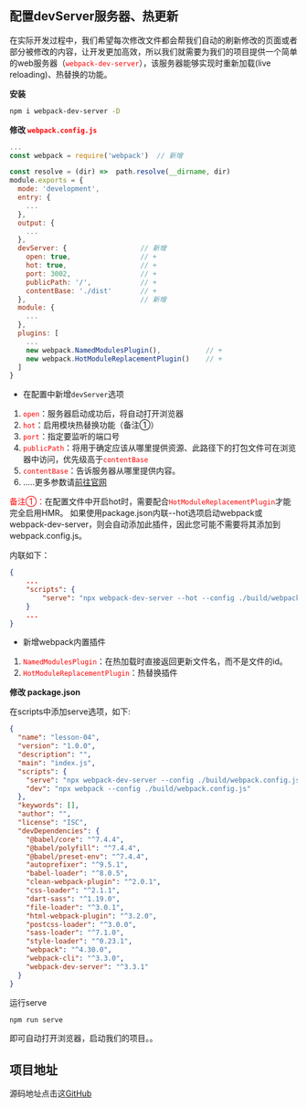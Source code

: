 

## 配置devServer服务器、热更新

在实际开发过程中，我们希望每次修改文件都会帮我们自动的刷新修改的页面或者部分被修改的内容，让开发更加高效，所以我们就需要为我们的项目提供一个简单的web服务器（<code style="color:red">webpack-dev-server</code>），该服务器能够实现时重新加载(live reloading)、热替换的功能。

**安装**

```bash
npm i webpack-dev-server -D
```

**修改  <code style="color:red">webpack.config.js</code>**

```js
...
const webpack = require('webpack')  // 新增

const resolve = (dir) =>  path.resolve(__dirname, dir)
module.exports = {
  mode: 'development',
  entry: {
    ...
  },
  output: {
    ...
  },
  devServer: {                  // 新增
    open: true,                 // +
    hot: true,                  // +
    port: 3002,                 // +
    publicPath: '/',            // +
    contentBase: './dist'       // +
  },                            // 新增
  module: {
    ...
  },
  plugins: [
    ...
    new webpack.NamedModulesPlugin(),           // +
    new webpack.HotModuleReplacementPlugin()    // +
  ]
} 
```
- 在配置中新增<code>devServer</code>选项

1. <code style="color:red">open</code>：服务器启动成功后，将自动打开浏览器
2. <code style="color:red">hot</code>：启用模块热替换功能（备注①）
3. <code style="color:red">port</code>：指定要监听的端口号
4. <code style="color:red">publicPath</code>：将用于确定应该从哪里提供资源、此路径下的打包文件可在浏览器中访问，优先级高于<code style="color:red">contentBase</code>
5. <code style="color:red">contentBase</code>：告诉服务器从哪里提供内容。
6. .....更多参数请[前往官网](https://www.webpackjs.com/configuration/dev-server/)


 <span style="color:red">备注①：</span>在配置文件中开启hot时，需要配合<code style="color:red">HotModuleReplacementPlugin</code>才能完全启用HMR。
如果使用package.json内联--hot选项启动webpack或webpack-dev-server，则会自动添加此插件，因此您可能不需要将其添加到webpack.config.js。

内联如下：
```json
{
    ...
    "scripts": {
        "serve": "npx webpack-dev-server --hot --config ./build/webpack.config.js"
    }
    ...
}
```

- 新增webpack内置插件

1. <code style="color:red">NamedModulesPlugin</code>：在热加载时直接返回更新文件名，而不是文件的id。
2. <code style="color:red">HotModuleReplacementPlugin</code>：热替换插件


**修改 package.json**

在scripts中添加serve选项，如下:
```json
{
  "name": "lesson-04",
  "version": "1.0.0",
  "description": "",
  "main": "index.js",
  "scripts": {
    "serve": "npx webpack-dev-server --config ./build/webpack.config.js",
    "dev": "npx webpack --config ./build/webpack.config.js"
  },
  "keywords": [],
  "author": "",
  "license": "ISC",
  "devDependencies": {
    "@babel/core": "^7.4.4",
    "@babel/polyfill": "^7.4.4",
    "@babel/preset-env": "^7.4.4",
    "autoprefixer": "^9.5.1",
    "babel-loader": "^8.0.5",
    "clean-webpack-plugin": "^2.0.1",
    "css-loader": "^2.1.1",
    "dart-sass": "^1.19.0",
    "file-loader": "^3.0.1",
    "html-webpack-plugin": "^3.2.0",
    "postcss-loader": "^3.0.0",
    "sass-loader": "^7.1.0",
    "style-loader": "^0.23.1",
    "webpack": "^4.30.0",
    "webpack-cli": "^3.3.0",
    "webpack-dev-server": "^3.3.1"
  }
}
```

运行serve

```bash
npm run serve
```

即可自动打开浏览器，启动我们的项目。。

## 项目地址

源码地址点击这[GitHub](https://github.com/123428653/webpack4-lesson)

